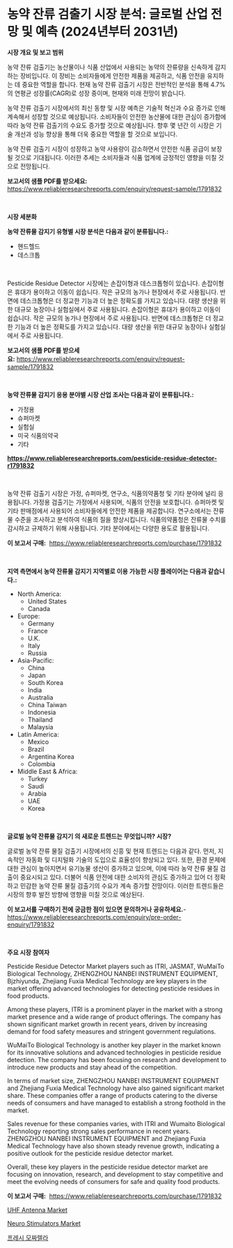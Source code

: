 <p><h1>농약 잔류 검출기 시장 분석: 글로벌 산업 전망 및 예측 (2024년부터 2031년)</h1></p><p><strong>시장 개요 및 보고 범위</strong></p>
<p><p>농약 잔류 검출기는 농산물이나 식품 산업에서 사용되는 농약의 잔류량을 신속하게 감지하는 장비입니다. 이 장비는 소비자들에게 안전한 제품을 제공하고, 식품 안전을 유지하는 데 중요한 역할을 합니다. 현재 농약 잔류 검출기 시장은 전반적인 분석을 통해 4.7%의 연평균 성장률(CAGR)로 성장 중이며, 현재와 미래 전망이 밝습니다. </p><p>농약 잔류 검출기 시장에서의 최신 동향 및 시장 예측은 기술적 혁신과 수요 증가로 인해 계속해서 성장할 것으로 예상됩니다. 소비자들이 안전한 농산물에 대한 관심이 증가함에 따라 농약 잔류 검출기의 수요도 증가할 것으로 예상됩니다. 향후 몇 년간 이 시장은 기술 개선과 성능 향상을 통해 더욱 중요한 역할을 할 것으로 보입니다.</p><p>농약 잔류 검출기 시장이 성장하고 농약 사용량이 감소하면서 안전한 식품 공급이 보장될 것으로 기대됩니다. 이러한 추세는 소비자들과 식품 업계에 긍정적인 영향을 미칠 것으로 전망됩니다.</p></p>
<p><strong>보고서의 샘플 PDF를 받으세요:</strong> <a href="https://www.reliableresearchreports.com/enquiry/request-sample/1791832">https://www.reliableresearchreports.com/enquiry/request-sample/1791832</a></p>
<p>&nbsp;</p>
<p><strong>시장 세분화</strong></p>
<p><strong>농약 잔류물 감지기 유형별 시장 분석은 다음과 같이 분류됩니다.:</strong></p>
<p><ul><li>핸드헬드</li><li>데스크톱</li></ul></p>
<p>&nbsp;</p>
<p><p>Pesticide Residue Detector 시장에는 손잡이형과 데스크톱형이 있습니다. 손잡이형은 휴대가 용이하고 이동이 쉽습니다. 작은 규모의 농가나 현장에서 주로 사용됩니다. 반면에 데스크톱형은 더 정교한 기능과 더 높은 정확도를 가지고 있습니다. 대량 생산을 위한 대규모 농장이나 실험실에서 주로 사용됩니다. 손잡이형은 휴대가 용이하고 이동이 쉽습니다. 작은 규모의 농가나 현장에서 주로 사용됩니다. 반면에 데스크톱형은 더 정교한 기능과 더 높은 정확도를 가지고 있습니다. 대량 생산을 위한 대규모 농장이나 실험실에서 주로 사용됩니다.</p></p>
<p><strong>보고서의 샘플 PDF를 받으세요:</strong>&nbsp;<a href="https://www.reliableresearchreports.com/enquiry/request-sample/1791832">https://www.reliableresearchreports.com/enquiry/request-sample/1791832</a></p>
<p>&nbsp;</p>
<p><strong> 농약 잔류물 감지기 응용 분야별 시장 산업 조사는 다음과 같이 분류됩니다.:</strong></p>
<p><ul><li>가정용</li><li>슈퍼마켓</li><li>실험실</li><li>미국 식품의약국</li><li>기타</li></ul></p>
<p><strong><a href="https://www.reliableresearchreports.com/pesticide-residue-detector-r1791832">https://www.reliableresearchreports.com/pesticide-residue-detector-r1791832</a></strong></p>
<p>&nbsp;</p>
<p><p>농약 잔류 검출기 시장은 가정, 슈퍼마켓, 연구소, 식품의약품청 및 기타 분야에 널리 응용됩니다. 가정용 검출기는 가정에서 사용되며, 식품의 안전을 보호합니다. 슈퍼마켓 및 기타 판매점에서 사용되어 소비자들에게 안전한 제품을 제공합니다. 연구소에서는 잔류물 수준을 조사하고 분석하여 식품의 질을 향상시킵니다. 식품의약품청은 잔류물 수치를 감시하고 규제하기 위해 사용됩니다. 기타 분야에서는 다양한 용도로 활용됩니다.</p></p>
<p><strong>이 보고서 구매:</strong>&nbsp; <a href="https://www.reliableresearchreports.com/purchase/1791832">https://www.reliableresearchreports.com/purchase/1791832</a></p>
<p>&nbsp;</p>
<p><strong>지역 측면에서 농약 잔류물 감지기 지역별로 이용 가능한 시장 플레이어는 다음과 같습니다.:</strong></p>
<p><ul>
    <li>
        North America:
        <ul>
            <li>United States</li>
            <li>Canada</li>
        </ul>
    </li>
    <li>
        Europe:
        <ul>
            <li>Germany</li>
            <li>France</li>
            <li>U.K.</li>
            <li>Italy</li>
            <li>Russia</li>
        </ul>
    </li>
    <li>
        Asia-Pacific:
        <ul>
            <li>China</li>
            <li>Japan</li>
            <li>South Korea</li>
            <li>India</li>
            <li>Australia</li>
            <li>China Taiwan</li>
            <li>Indonesia</li>
            <li>Thailand</li>
            <li>Malaysia</li>
        </ul>
    </li>
    <li>
        Latin America:
        <ul>
            <li>Mexico</li>
            <li>Brazil</li>
            <li>Argentina Korea</li>
            <li>Colombia</li>
        </ul>
    </li>
    <li>
        Middle East & Africa:
        <ul>
            <li>Turkey</li>
            <li>Saudi</li>
            <li>Arabia</li>
            <li>UAE</li>
            <li>Korea</li>
        </ul>
    </li>
    </ul></p>
<p>&nbsp;</p>
<p><strong>글로벌 농약 잔류물 감지기 의 새로운 트렌드는 무엇입니까? 시장?</strong></p>
<p><p>글로벌 농약 잔류 물질 검출기 시장에서의 신흥 및 현재 트렌드는 다음과 같다. 먼저, 지속적인 자동화 및 디지털화 기술의 도입으로 효율성이 향상되고 있다. 또한, 환경 문제에 대한 관심이 높아지면서 유기농물 생산이 증가하고 있으며, 이에 따라 농약 잔류 물질 검출이 중요시되고 있다. 더불어 식품 안전에 대한 소비자의 관심도 증가하고 있어 더 정확하고 민감한 농약 잔류 물질 검출기의 수요가 계속 증가할 전망이다. 이러한 트렌드들은 시장의 향후 발전 방향에 영향을 미칠 것으로 예상된다.</p></p>
<p><strong>이 보고서를 구매하기 전에 궁금한 점이 있으면 문의하거나 공유하세요.</strong>- <a href="https://www.reliableresearchreports.com/enquiry/pre-order-enquiry/1791832">https://www.reliableresearchreports.com/enquiry/pre-order-enquiry/1791832</a></p>
<p>&nbsp;</p>
<p><strong>주요 시장 참여자</strong></p>
<p><p>Pesticide Residue Detector Market players such as ITRI, JASMAT, WuMaiTo Biological Technology, ZHENGZHOU NANBEI INSTRUMENT EQUIPMENT, Bjzhiyunda, Zhejiang Fuxia Medical Technology are key players in the market offering advanced technologies for detecting pesticide residues in food products.</p><p>Among these players, ITRI is a prominent player in the market with a strong market presence and a wide range of product offerings. The company has shown significant market growth in recent years, driven by increasing demand for food safety measures and stringent government regulations.</p><p>WuMaiTo Biological Technology is another key player in the market known for its innovative solutions and advanced technologies in pesticide residue detection. The company has been focusing on research and development to introduce new products and stay ahead of the competition.</p><p>In terms of market size, ZHENGZHOU NANBEI INSTRUMENT EQUIPMENT and Zhejiang Fuxia Medical Technology have also gained significant market share. These companies offer a range of products catering to the diverse needs of consumers and have managed to establish a strong foothold in the market.</p><p>Sales revenue for these companies varies, with ITRI and Wumaito Biological Technology reporting strong sales performance in recent years. ZHENGZHOU NANBEI INSTRUMENT EQUIPMENT and Zhejiang Fuxia Medical Technology have also shown steady revenue growth, indicating a positive outlook for the pesticide residue detector market.</p><p>Overall, these key players in the pesticide residue detector market are focusing on innovation, research, and development to stay competitive and meet the evolving needs of consumers for safe and quality food products.</p></p>
<p><strong>이 보고서 구매:</strong>&nbsp;&nbsp;<a href="https://www.reliableresearchreports.com/purchase/1791832">https://www.reliableresearchreports.com/purchase/1791832</a></p>
<p><p><a href="https://medium.com/@andrew.gibson967/decoding-uhf-antenna-market-metrics-market-share-trends-and-growth-patterns-44ab3ffa5f0c">UHF Antenna Market</a></p><p><a href="https://github.com/CliffMedina6/Market-Research-Report-List-4/blob/main/neuro-stimulators-market.md">Neuro Stimulators Market</a></p><p><a href="https://github.com/oajzkywllm460/Market-Research-Report-List-1/blob/main/684580422112.md">프레시 모짜렐라</a></p></p>